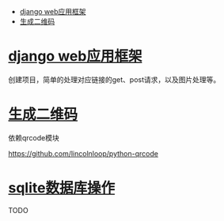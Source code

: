 
- [django web应用框架](#django-web应用框架)
- [生成二维码](#生成二维码)


# [django web应用框架](django_code)

创建项目，简单的处理对应链接的get、post请求，以及图片处理等。


# [生成二维码](qrcode)

依赖qrcode模块

https://github.com/lincolnloop/python-qrcode

# [sqlite数据库操作](sqlite)

TODO
